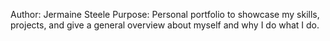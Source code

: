 Author: Jermaine Steele
Purpose: Personal portfolio to showcase my skills, projects, and give a general overview about myself and why I do what I do.